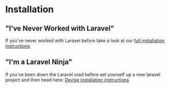 # Installation

## "I've Never Worked with Laravel"

If you've never worked with Laravel before take a look at our [full installation instructions](full-installation-instructions.md)

## "I'm a Laravel Ninja"

If you've been down the Laravel road before set yourself up a new laravel project and then head here: [Devise installation instructions](./i-know-laravel-installation)
